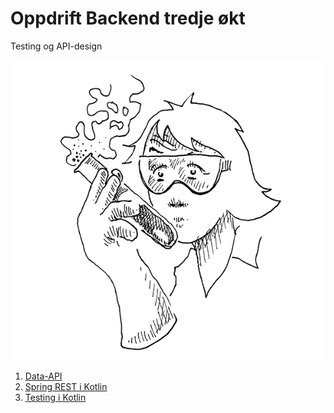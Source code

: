 # Oppdrift Backend tredje økt

Testing og API-design

![Testing](../img/test.png)

1. [Data-API](Data-api.md)
2. [Spring REST i Kotlin](Spring-REST.md)
3. [Testing i Kotlin](Kotlin-test.md)